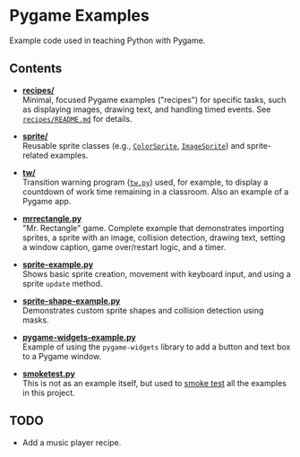 # Pygame Examples

Example code used in teaching Python with Pygame.

## Contents

- **[recipes/](recipes/)**  
  Minimal, focused Pygame examples ("recipes") for specific tasks, such as displaying images, drawing text, and handling timed events. See [`recipes/README.md`](recipes/README.md) for details.

- **[sprite/](sprite/)**  
  Reusable sprite classes (e.g., [`ColorSprite`](sprite/colorsprite.py), [`ImageSprite`](sprite/imagesprite.py)) and sprite-related examples.

- **[tw/](tw/)**  
  Transition warning program ([`tw.py`](tw/tw.py)) used, for example, to display a countdown of work time remaining in a classroom. Also an example of a Pygame app.

- **[mrrectangle.py](mrrectangle.py)**  
  "Mr. Rectangle" game. Complete example that demonstrates importing sprites, a sprite with an image, collision detection, drawing text, setting a window caption, game over/restart logic, and a timer.

- **[sprite-example.py](sprite-example.py)**  
  Shows basic sprite creation, movement with keyboard input, and using a sprite `update` method.

- **[sprite-shape-example.py](sprite-shape-example.py)**  
  Demonstrates custom sprite shapes and collision detection using masks.

- **[pygame-widgets-example.py](pygame-widgets-example.py)**  
  Example of using the `pygame-widgets` library to add a button and text box to a Pygame window.

- **[smoketest.py](smoketest.py)**  
  This is not as an example itself, but used to [smoke test](https://en.wikipedia.org/wiki/Smoke_testing_(software)) all the examples in this project.

## TODO

* Add a music player recipe.
